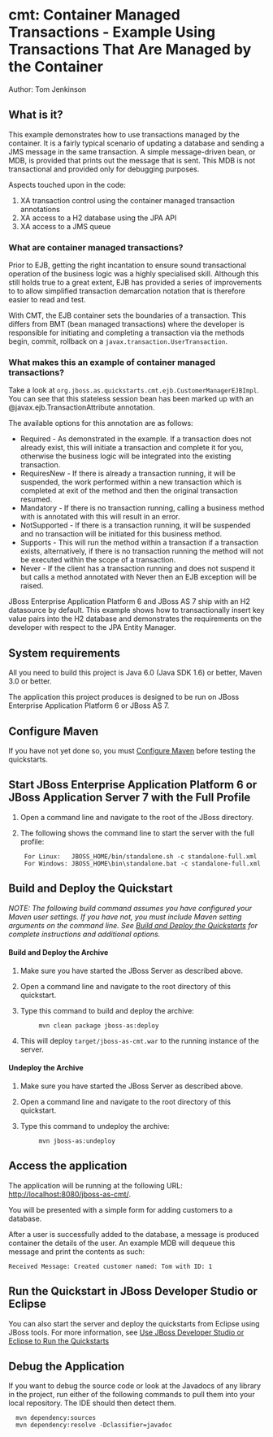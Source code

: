 cmt: Container Managed Transactions - Example Using Transactions That Are Managed by the Container 
==================================================================================================
Author: Tom Jenkinson

## What is it?

This example demonstrates how to use transactions managed by the container. It is a fairly typical scenario of updating a database and sending a JMS message in the same transaction. A simple message-driven bean, or MDB, is provided that prints out the message that is sent. This MDB is not transactional and provided only for debugging purposes.

Aspects touched upon in the code:

1. XA transaction control using the container managed transaction annotations
2. XA access to a H2 database using the JPA API
3. XA access to a JMS queue

### What are container managed transactions?

Prior to EJB, getting the right incantation to ensure sound transactional operation of the business logic was a highly specialised skill. Although this still holds true to a great extent, EJB has provided a series of improvements to to allow simplified transaction demarcation notation that is therefore easier to read and test. 

With CMT, the EJB container sets the boundaries of a transaction. This differs from BMT (bean managed transactions) where the developer is responsible for initiating and completing a transaction via the methods begin, commit, rollback on a <code>javax.transaction.UserTransaction</code>.

### What makes this an example of container managed transactions?

Take a look at <code>org.jboss.as.quickstarts.cmt.ejb.CustomerManagerEJBImpl</code>. You can see that this stateless session bean has been marked up with an @javax.ejb.TransactionAttribute annotation.

The available options for this annotation are as follows:

* Required - As demonstrated in the example. If a transaction does not already exist, this will initiate a transaction and	complete it for you, otherwise the business logic will be integrated into the existing transaction.
* RequiresNew - If there is already a transaction running, it will be suspended, the work performed within a new transaction which is completed at exit of the method and then the original transaction resumed. 
* Mandatory - If there is no transaction running, calling a business method with is annotated	with this will result in an error.
* NotSupported - If there is a transaction running, it will be suspended and no transaction will be initiated for this business method.
* Supports - This will run the method within a transaction if a transaction exists, alternatively, if there is no transaction running the method will not be executed within the scope of a transaction. 
* Never - If the client has a transaction running and does not suspend it but calls a method annotated with Never then an EJB exception will be raised.


JBoss Enterprise Application Platform 6 and JBoss AS 7 ship with an H2 datasource by default. This example shows how to transactionally insert key value pairs into the H2 database and demonstrates the requirements on the developer with respect to the JPA Entity Manager.


System requirements
-------------------

All you need to build this project is Java 6.0 (Java SDK 1.6) or better, Maven 3.0 or better.

The application this project produces is designed to be run on JBoss Enterprise Application Platform 6 or JBoss AS 7. 

 
Configure Maven
---------------

If you have not yet done so, you must [Configure Maven](../README.html/#mavenconfiguration) before testing the quickstarts.


Start JBoss Enterprise Application Platform 6 or JBoss Application Server 7 with the Full Profile
---------------

1. Open a command line and navigate to the root of the JBoss directory.
2. The following shows the command line to start the server with the full profile:

        For Linux:   JBOSS_HOME/bin/standalone.sh -c standalone-full.xml
        For Windows: JBOSS_HOME\bin\standalone.bat -c standalone-full.xml
 

Build and Deploy the Quickstart
-------------------------

_NOTE: The following build command assumes you have configured your Maven user settings. If you have not, you must include Maven setting arguments on the command line. See [Build and Deploy the Quickstarts](../README.html/#buildanddeploy) for complete instructions and additional options._


#### Build and Deploy the Archive

1. Make sure you have started the JBoss Server as described above.
2. Open a command line and navigate to the root directory of this quickstart.
3. Type this command to build and deploy the archive:

            mvn clean package jboss-as:deploy

4. This will deploy `target/jboss-as-cmt.war` to the running instance of the server.

#### Undeploy the Archive

1. Make sure you have started the JBoss Server as described above.
2. Open a command line and navigate to the root directory of this quickstart.
3. Type this command to undeploy the archive:

            mvn jboss-as:undeploy


Access the application 
---------------------

The application will be running at the following URL:  <http://localhost:8080/jboss-as-cmt/>.

You will be presented with a simple form for adding customers to a database.

After a user is successfully added to the database, a message is produced container the details of the user. An example MDB will dequeue this message and print the contents as such:
	
    Received Message: Created customer named: Tom with ID: 1



Run the Quickstart in JBoss Developer Studio or Eclipse
-------------------------------------
You can also start the server and deploy the quickstarts from Eclipse using JBoss tools. For more information, see [Use JBoss Developer Studio or Eclipse to Run the Quickstarts](../README.html/#useeclipse) 


Debug the Application
------------------------------------

If you want to debug the source code or look at the Javadocs of any library in the project, run either of the following commands to pull them into your local repository. The IDE should then detect them.

      mvn dependency:sources
      mvn dependency:resolve -Dclassifier=javadoc




